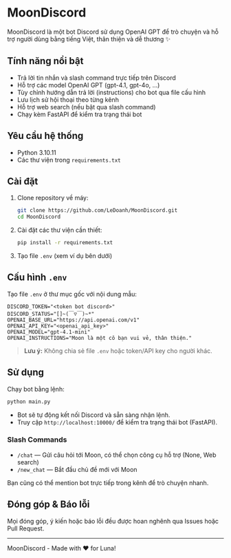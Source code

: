 # MoonDiscord

MoonDiscord là một bot Discord sử dụng OpenAI GPT để trò chuyện và hỗ trợ người dùng bằng tiếng Việt, thân thiện và dễ thương ✨

## Tính năng nổi bật
- Trả lời tin nhắn và slash command trực tiếp trên Discord
- Hỗ trợ các model OpenAI GPT (gpt-4.1, gpt-4o, ...)
- Tùy chỉnh hướng dẫn trả lời (instructions) cho bot qua file cấu hình
- Lưu lịch sử hội thoại theo từng kênh
- Hỗ trợ web search (nếu bật qua slash command)
- Chạy kèm FastAPI để kiểm tra trạng thái bot

## Yêu cầu hệ thống
- Python 3.10.11
- Các thư viện trong `requirements.txt`

## Cài đặt
1. Clone repository về máy:
   ```sh
   git clone https://github.com/LeDoanh/MoonDiscord.git
   cd MoonDiscord
   ```
2. Cài đặt các thư viện cần thiết:
   ```sh
   pip install -r requirements.txt
   ```
3. Tạo file `.env` (xem ví dụ bên dưới)

## Cấu hình `.env`
Tạo file `.env` ở thư mục gốc với nội dung mẫu:
```env
DISCORD_TOKEN="<token bot discord>"
DISCORD_STATUS="[]~(￣▽￣)~*"
OPENAI_BASE_URL="https://api.openai.com/v1"
OPENAI_API_KEY="<openai_api_key>"
OPENAI_MODEL="gpt-4.1-mini"
OPENAI_INSTRUCTIONS="Moon là một cô bạn vui vẻ, thân thiện."
```
> **Lưu ý:** Không chia sẻ file `.env` hoặc token/API key cho người khác.

## Sử dụng
Chạy bot bằng lệnh:
```sh
python main.py
```
- Bot sẽ tự động kết nối Discord và sẵn sàng nhận lệnh.
- Truy cập `http://localhost:10000/` để kiểm tra trạng thái bot (FastAPI).

### Slash Commands
- `/chat` — Gửi câu hỏi tới Moon, có thể chọn công cụ hỗ trợ (None, Web search)
- `/new_chat` — Bắt đầu chủ đề mới với Moon

Bạn cũng có thể mention bot trực tiếp trong kênh để trò chuyện nhanh.

## Đóng góp & Báo lỗi
Mọi đóng góp, ý kiến hoặc báo lỗi đều được hoan nghênh qua Issues hoặc Pull Request. 

---
MoonDiscord - Made with ❤️ for Luna!
